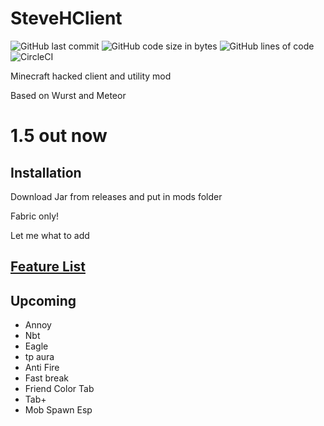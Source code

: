 # SteveHClient
![GitHub last commit](https://img.shields.io/github/last-commit/crazymoose77756/SteveHClient)
![GitHub code size in bytes](https://img.shields.io/github/languages/code-size/crazymoose77756/SteveHClient)
![GitHub lines of code](https://tokei.rs/b1/github/crazymoose77756/SteveHClient)
![CircleCI](https://circleci.com/gh/MeteorDevelopment/meteor-client/tree/master.svg?style=svg)


Minecraft hacked client and utility mod


Based on Wurst and Meteor

# 1.5 out now




## Installation
Download Jar from releases and put in mods folder

Fabric only!

Let me what to add


## [Feature List](https://github.com/crazymoose77756/SteveHClient/wiki/Features)


## Upcoming
- Annoy
- Nbt
- Eagle
- tp aura
- Anti Fire
- Fast break
- Friend Color Tab
- Tab+
- Mob Spawn Esp

